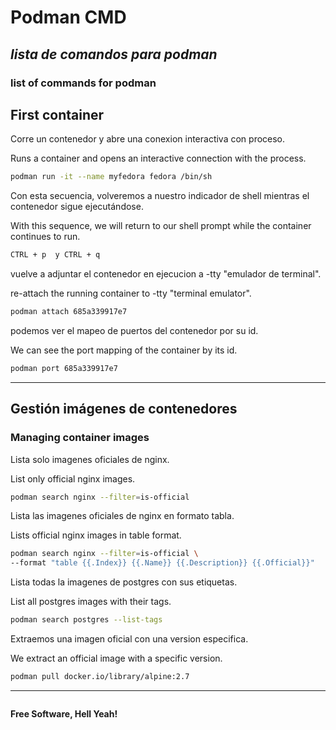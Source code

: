 # Podman CMD
## _lista de comandos para podman_
### list of commands for podman

## First container

Corre un contenedor y abre una conexion interactiva con proceso.

Runs a container and opens an interactive connection with the process.
```sh
podman run -it --name myfedora fedora /bin/sh
```

Con esta secuencia, volveremos a nuestro indicador de shell mientras el contenedor sigue ejecutándose.

With this sequence, we will return to our shell prompt while the container continues to run.
```sh
CTRL + p  y CTRL + q
```

vuelve a adjuntar el contenedor en ejecucion a -tty "emulador de terminal".

re-attach the running container to -tty "terminal emulator".
```sh
podman attach 685a339917e7
```

podemos ver el mapeo de puertos del contenedor por su id.

We can see the port mapping of the container by its id.
```sh
podman port 685a339917e7
```
---

## Gestión imágenes de contenedores
### Managing container images

Lista solo imagenes oficiales de nginx.

List only official nginx images.
```sh
podman search nginx --filter=is-official
```

Lista las imagenes oficiales de nginx en formato tabla.

Lists official nginx images in table format.
```sh
podman search nginx --filter=is-official \
--format "table {{.Index}} {{.Name}} {{.Description}} {{.Official}}"
```

Lista todas la imagenes de postgres con sus etiquetas.

List all postgres images with their tags.
```sh
podman search postgres --list-tags
```

Extraemos una imagen oficial con una version especifica.

We extract an official image with a specific version.
```sh
podman pull docker.io/library/alpine:2.7
```

---
```sh
```
**Free Software, Hell Yeah!**

